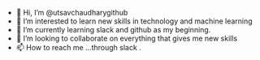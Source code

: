 - 👋 Hi, I’m @utsavchaudharygithub
- 👀 I’m interested to learn new skills in technology and machine learning
- 🌱 I’m currently learning slack and github as my beginning.
- 💞️ I’m looking to collaborate on everything that gives me new skills
- 📫 How to reach me ...through slack .

<!---
utsavchaudharygithub/utsavchaudharygithub is a ✨ special ✨ repository because its `README.md` (this file) appears on your GitHub profile.
You can click the Preview link to take a look at your changes.
--->
